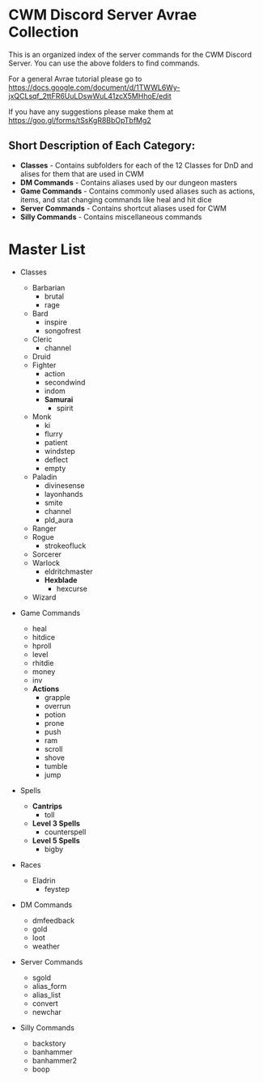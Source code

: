 # CWM Discord Server Avrae Collection

This is an organized index of the server commands for the CWM Discord Server.
You can use the above folders to find commands.

For a general Avrae tutorial please go to https://docs.google.com/document/d/1TWWL6Wy-jxQCLsqf_2ttFR6UuLDswWuL41zcX5MHhoE/edit

If you have any suggestions please make them at https://goo.gl/forms/tSsKgR8BbOpTbfMg2

## Short Description of Each Category:
* **Classes** - Contains subfolders for each of the 12 Classes for DnD and alises for them that are used in CWM
* **DM Commands** - Contains aliases used by our dungeon masters
* **Game Commands** - Contains commonly used aliases such as actions, items, and stat changing commands like heal and hit dice
* **Server Commands** - Contains shortcut aliases used for CWM
* **Silly Commands** - Contains miscellaneous commands

# Master List

* Classes
	* Barbarian
		* brutal
		* rage
	* Bard
		* inspire
		* songofrest
	* Cleric
		* channel
	* Druid
	* Fighter
		* action
		* secondwind
		* indom
		* **Samurai**
			* spirit
	* Monk
		* ki
		* flurry
		* patient
		* windstep
		* deflect
		* empty
	* Paladin
		* divinesense
		* layonhands
		* smite
		* channel
		* pld_aura
	* Ranger
	* Rogue
		* strokeofluck
	* Sorcerer
	* Warlock
		* eldritchmaster
		* **Hexblade**
			* hexcurse
	* Wizard

* Game Commands
	* heal
	* hitdice
	* hproll
	* level
	* rhitdie
	* money
	* inv
	* **Actions**
		* grapple
		* overrun
		* potion
		* prone
		* push
		* ram
		* scroll
		* shove
		* tumble
		* jump
		
* Spells
	* **Cantrips**
		* toll
	* **Level 3 Spells**
		* counterspell
	* **Level 5 Spells**
		* bigby

* Races
	* Eladrin
		* feystep
		
* DM Commands
	* dmfeedback
	* gold
	* loot
	* weather

* Server Commands
	* sgold
	* alias_form
	* alias_list
	* convert
	* newchar
	
* Silly Commands
	* backstory
	* banhammer
	* banhammer2
	* boop
